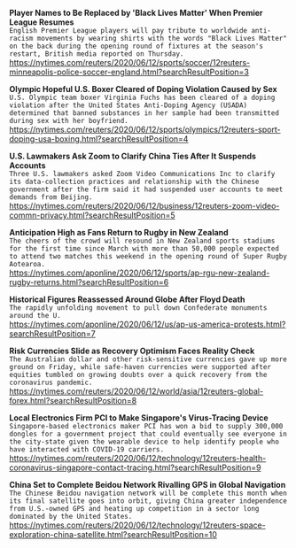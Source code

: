 **Player Names to Be Replaced by 'Black Lives Matter' When Premier League Resumes**\
`English Premier League players will pay tribute to worldwide anti-racism movements by wearing shirts with the words "Black Lives Matter" on the back during the opening round of fixtures at the season's restart, British media reported on Thursday.`\
https://nytimes.com/reuters/2020/06/12/sports/soccer/12reuters-minneapolis-police-soccer-england.html?searchResultPosition=3

**Olympic Hopeful U.S. Boxer Cleared of Doping Violation Caused by Sex**\
`U.S. Olympic team boxer Virginia Fuchs has been cleared of a doping violation after the United States Anti-Doping Agency (USADA) determined that banned substances in her sample had been transmitted during sex with her boyfriend.`\
https://nytimes.com/reuters/2020/06/12/sports/olympics/12reuters-sport-doping-usa-boxing.html?searchResultPosition=4

**U.S. Lawmakers Ask Zoom to Clarify China Ties After It Suspends Accounts**\
`Three U.S. lawmakers asked Zoom Video Communications Inc to clarify its data-collection practices and relationship with the Chinese government after the firm said it had suspended user accounts to meet demands from Beijing. `\
https://nytimes.com/reuters/2020/06/12/business/12reuters-zoom-video-commn-privacy.html?searchResultPosition=5

**Anticipation High as Fans Return to Rugby in New Zealand**\
`The cheers of the crowd will resound in New Zealand sports stadiums for the first time since March with more than 50,000 people expected to attend two matches this weekend in the opening round of Super Rugby Aotearoa.`\
https://nytimes.com/aponline/2020/06/12/sports/ap-rgu-new-zealand-rugby-returns.html?searchResultPosition=6

**Historical Figures Reassessed Around Globe After Floyd Death**\
`The rapidly unfolding movement to pull down Confederate monuments around the U.`\
https://nytimes.com/aponline/2020/06/12/us/ap-us-america-protests.html?searchResultPosition=7

**Risk Currencies Slide as Recovery Optimism Faces Reality Check**\
`The Australian dollar and other risk-sensitive currencies gave up more ground on Friday, while safe-haven currencies were supported after equities tumbled on growing doubts over a quick recovery from the coronavirus pandemic. `\
https://nytimes.com/reuters/2020/06/12/world/asia/12reuters-global-forex.html?searchResultPosition=8

**Local Electronics Firm PCI to Make Singapore's Virus-Tracing Device**\
`Singapore-based electronics maker PCI has won a bid to supply 300,000 dongles for a government project that could eventually see everyone in the city-state given the wearable device to help identify people who have interacted with COVID-19 carriers.`\
https://nytimes.com/reuters/2020/06/12/technology/12reuters-health-coronavirus-singapore-contact-tracing.html?searchResultPosition=9

**China Set to Complete Beidou Network Rivalling GPS in Global Navigation**\
`The Chinese Beidou navigation network will be complete this month when its final satellite goes into orbit, giving China greater independence from U.S.-owned GPS and heating up competition in a sector long dominated by the United States. `\
https://nytimes.com/reuters/2020/06/12/technology/12reuters-space-exploration-china-satellite.html?searchResultPosition=10

